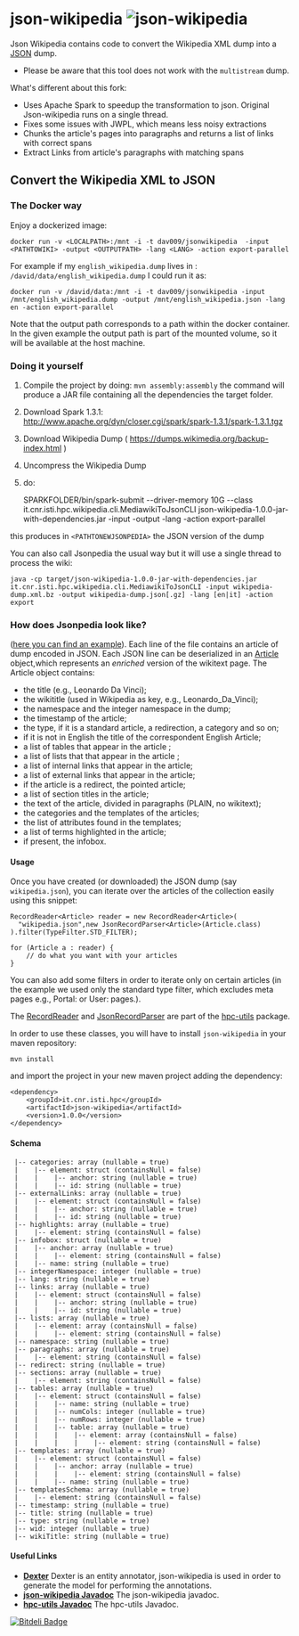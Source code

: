 json-wikipedia ![json-wikipedia](https://dl.dropboxusercontent.com/u/4663256/tmp/json-wikipedia.png) 
==============

 Json Wikipedia contains code to convert the Wikipedia XML dump into a [JSON][json] dump.
 
 - Please be aware that this tool does not work with the `multistream` dump.

 What's different about this fork:
 
 - Uses Apache Spark to speedup the transformation to json. Original Json-wikipedia runs on a single thread.
 - Fixes some issues with JWPL, which means less noisy extractions
 - Chunks the article's pages into paragraphs and returns a list of links with correct spans
 - Extract Links from article's paragraphs with matching spans


## Convert the Wikipedia XML to JSON

### The Docker way

Enjoy a dockerized image:

   `docker run -v <LOCALPATH>:/mnt -i -t dav009/jsonwikipedia  -input <PATHTOWIKI> -output <OUTPUTPATH> -lang <LANG> -action export-parallel`

 For example if my `english_wikipedia.dump` lives in : `/david/data/english_wikipedia.dump` I could run it as:

   `docker run -v /david/data:/mnt -i -t dav009/jsonwikipedia -input /mnt/english_wikipedia.dump -output /mnt/english_wikipedia.json -lang en -action export-parallel`

Note that the output path corresponds to a path within the docker container. In the given example the output path is part of the mounted volume, so it will be available at the host machine.


### Doing it yourself

1. Compile the project by doing: `mvn assembly:assembly` the command will produce a JAR file containing all the dependencies the target folder.
2. Download Spark 1.3.1: http://www.apache.org/dyn/closer.cgi/spark/spark-1.3.1/spark-1.3.1.tgz
3. Download Wikipedia Dump ( https://dumps.wikimedia.org/backup-index.html )
4. Uncompress the Wikipedia Dump
5. do:

	SPARKFOLDER/bin/spark-submit --driver-memory 10G --class it.cnr.isti.hpc.wikipedia.cli.MediawikiToJsonCLI json-wikipedia-1.0.0-jar-with-dependencies.jar -input <PATHTODBPEDIADUMP> -output <PATHTONEWJSONPEDIA> -lang <LANG> -action export-parallel

this produces in `<PATHTONEWJSONPEDIA>` the JSON version of the dump

You can also call Jsonpedia the usual way but it will use a single thread to process the wiki:

    java -cp target/json-wikipedia-1.0.0-jar-with-dependencies.jar it.cnr.isti.hpc.wikipedia.cli.MediawikiToJsonCLI -input wikipedia-dump.xml.bz -output wikipedia-dump.json[.gz] -lang [en|it] -action export

### How does Jsonpedia look like?

 ([here you can find an example](https://dl.dropboxusercontent.com/u/4663256/tmp/json-wikipedia-sample.json)). Each line of the file contains an article
of dump encoded in JSON. Each JSON line can be deserialized in an [Article](http://sassicaia.isti.cnr.it/javadocs/json-wikipedia/it/cnr/isti/hpc/wikipedia/article/Article.html) object,which represents an _enriched_ version of the wikitext page. The Article object contains:


  * the title (e.g., Leonardo Da Vinci);
  * the wikititle (used in Wikipedia as key, e.g., Leonardo\_Da\_Vinci);
  * the namespace and the integer namespace in the dump;
  * the timestamp of the article;
  * the type, if it is a standard article, a redirection, a category and so on;
  * if it is not in English the title of the correspondent English Article;
  * a list of  tables that appear in the article ;
  * a list of lists that  that appear in the article ;
  * a list  of internal links that appear in the article;
  * a list of external links that appear in the article;
  * if the article  is a redirect, the pointed article;
  * a list of section titles in the article;
  * the text of the article, divided in paragraphs (PLAIN, no wikitext);
  * the categories and the templates of the articles;
  * the list of attributes found in the templates;
  * a list of terms highlighted in the article;
  * if present, the infobox. 
  
#### Usage

Once you have created (or downloaded) the JSON dump (say `wikipedia.json`), you can iterate over the articles of the collection 
easily using this snippet: 

	RecordReader<Article> reader = new RecordReader<Article>(
	  "wikipedia.json",new JsonRecordParser<Article>(Article.class)
	).filter(TypeFilter.STD_FILTER);

	for (Article a : reader) {
		// do what you want with your articles
	}
 
You can also add some filters in order to iterate only on certain articles (in the example 
we used only the standard type filter, which excludes meta pages e.g., Portal: or User: pages.).

The [RecordReader](http://sassicaia.isti.cnr.it/javadocs/hpc-utils/it/cnr/isti/hpc/io/reader/RecordReader.html) and 
[JsonRecordParser](http://sassicaia.isti.cnr.it/javadocs/hpc-utils/it/cnr/isti/hpc/io/reader/JsonRecordParser.html) are part
of the [hpc-utils](http://sassicaia.isti.cnr.it/javadocs/hpc-utils) package.

In order to use these classes, you will have to install `json-wikipedia` in your maven repository:

	mvn install

and import the project in your new maven project adding the dependency: 

	<dependency>
		<groupId>it.cnr.isti.hpc</groupId>
		<artifactId>json-wikipedia</artifactId>
		<version>1.0.0</version>
	</dependency>
  
#### Schema ####

```
 |-- categories: array (nullable = true)
 |    |-- element: struct (containsNull = false)
 |    |    |-- anchor: string (nullable = true)
 |    |    |-- id: string (nullable = true)
 |-- externalLinks: array (nullable = true)
 |    |-- element: struct (containsNull = false)
 |    |    |-- anchor: string (nullable = true)
 |    |    |-- id: string (nullable = true)
 |-- highlights: array (nullable = true)
 |    |-- element: string (containsNull = false)
 |-- infobox: struct (nullable = true)
 |    |-- anchor: array (nullable = true)
 |    |    |-- element: string (containsNull = false)
 |    |-- name: string (nullable = true)
 |-- integerNamespace: integer (nullable = true)
 |-- lang: string (nullable = true)
 |-- links: array (nullable = true)
 |    |-- element: struct (containsNull = false)
 |    |    |-- anchor: string (nullable = true)
 |    |    |-- id: string (nullable = true)
 |-- lists: array (nullable = true)
 |    |-- element: array (containsNull = false)
 |    |    |-- element: string (containsNull = false)
 |-- namespace: string (nullable = true)
 |-- paragraphs: array (nullable = true)
 |    |-- element: string (containsNull = false)
 |-- redirect: string (nullable = true)
 |-- sections: array (nullable = true)
 |    |-- element: string (containsNull = false)
 |-- tables: array (nullable = true)
 |    |-- element: struct (containsNull = false)
 |    |    |-- name: string (nullable = true)
 |    |    |-- numCols: integer (nullable = true)
 |    |    |-- numRows: integer (nullable = true)
 |    |    |-- table: array (nullable = true)
 |    |    |    |-- element: array (containsNull = false)
 |    |    |    |    |-- element: string (containsNull = false)
 |-- templates: array (nullable = true)
 |    |-- element: struct (containsNull = false)
 |    |    |-- anchor: array (nullable = true)
 |    |    |    |-- element: string (containsNull = false)
 |    |    |-- name: string (nullable = true)
 |-- templatesSchema: array (nullable = true)
 |    |-- element: string (containsNull = false)
 |-- timestamp: string (nullable = true)
 |-- title: string (nullable = true)
 |-- type: string (nullable = true)
 |-- wid: integer (nullable = true)
 |-- wikiTitle: string (nullable = true)
```

#### Useful Links ####

  * [**Dexter**](http://dexter.isti.cnr.it) Dexter is an entity annotator, json-wikipedia is used in order to generate the model for performing the annotations. 
  * [**json-wikipedia Javadoc**](http://sassicaia.isti.cnr.it/javadocs/json-wikipedia) The json-wikipedia javadoc.
  * [**hpc-utils Javadoc**](http://sassicaia.isti.cnr.it/javadocs/hpc-utils) The hpc-utils Javadoc.


[json]: http://www.json.org/fatfree.html "JSON: The Fat-Free Alternative to XML"


[![Bitdeli Badge](https://d2weczhvl823v0.cloudfront.net/diegoceccarelli/json-wikipedia/trend.png)](https://bitdeli.com/free "Bitdeli Badge")


